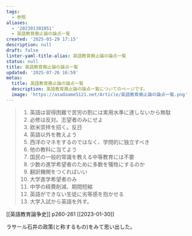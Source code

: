 ```yaml
---
tags:
  - 参照
aliases:
  - '202301301051'
  - 英語教育廃止論の論点一覧
created: '2025-03-29 17:15'
description: null
draft: false
linter-yaml-title-alias: 英語教育廃止論の論点一覧
status: null
title: 英語教育廃止論の論点一覧
updated: '2025-07-26 16:59'
metas:
  title: 英語教育廃止論の論点一覧
  description: 英語教育廃止論の論点一覧についてのページです。
  image: 'https://asadaame5121.net/Article/英語教育廃止論の論点一覧.png'
---
```

> 
> 1. 英語は習得困難で苦労の割には実用水準に達しないから無駄
> 2. 必修は反対。志望者のみにせよ
> 3. 欧米崇拝を招く。反日
> 4. 英語以外を教えよう
> 5. 西洋のマネをするのではなく、学問的に独立すべき
> 6. 他の教科に当てよう
> 7. 国民の一般的常識を教える中等教育には不要
> 8. 少数の進学希望者のために多数を犠牲にするのか
> 9. 翻訳機関をつくればいい
> 10. 大学進学希望者のみ
> 11. 中学の経費削減、期間短縮 
> 12. 英語ができない生徒に劣等感を抱かせる
> 13. 大学入試から英語を外す。
> 
[[英語教育論争史]] p260-261
[[2023-01-30]]

ラサール石井の政策(と称するもの)をみて思い出した。

